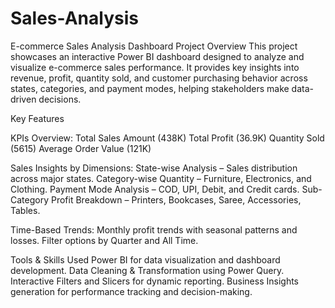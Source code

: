 # Sales-Analysis
E-commerce Sales Analysis Dashboard
Project Overview
This project showcases an interactive Power BI dashboard designed to analyze and visualize e-commerce sales performance. It provides key insights into revenue, profit, quantity sold, and customer purchasing behavior across states, categories, and payment modes, helping stakeholders make data-driven decisions.

Key Features

KPIs Overview:
Total Sales Amount (438K)
Total Profit (36.9K)
Quantity Sold (5615)
Average Order Value (121K)

Sales Insights by Dimensions:
State-wise Analysis – Sales distribution across major states.
Category-wise Quantity – Furniture, Electronics, and Clothing.
Payment Mode Analysis – COD, UPI, Debit, and Credit cards.
Sub-Category Profit Breakdown – Printers, Bookcases, Saree, Accessories, Tables.

Time-Based Trends:
Monthly profit trends with seasonal patterns and losses.
Filter options by Quarter and All Time.

Tools & Skills Used
Power BI for data visualization and dashboard development.
Data Cleaning & Transformation using Power Query.
Interactive Filters and Slicers for dynamic reporting.
Business Insights generation for performance tracking and decision-making.
